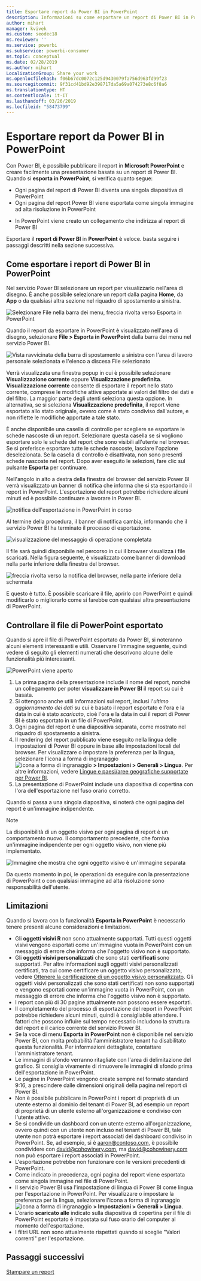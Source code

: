 ```yaml
---
title: Esportare report da Power BI in PowerPoint
description: Informazioni su come esportare un report di Power BI in PowerPoint.
author: mihart
manager: kvivek
ms.custom: seodec18
ms.reviewer: ''
ms.service: powerbi
ms.subservice: powerbi-consumer
ms.topic: conceptual
ms.date: 02/28/2019
ms.author: mihart
LocalizationGroup: Share your work
ms.openlocfilehash: f06b67dc0072c125d9430079fa756d963fd99f23
ms.sourcegitcommit: 9f31cd41bd92e398717da5a69a074273e8c6f8a6
ms.translationtype: HT
ms.contentlocale: it-IT
ms.lasthandoff: 03/26/2019
ms.locfileid: "58473799"
---
```

# <a name="export-reports-from-power-bi-to-powerpoint"></a>Esportare report da Power BI in PowerPoint
Con Power BI, è possibile pubblicare il report in **Microsoft PowerPoint** e creare facilmente una presentazione basata su un report di Power BI. Quando si **esporta in PowerPoint**, si verifica quanto segue:

* Ogni pagina del report di Power BI diventa una singola diapositiva di PowerPoint
* Ogni pagina del report Power BI viene esportata come singola immagine ad alta risoluzione in PowerPoint
<!-- * The filters and slicers settings that you added to the report are preserved. -->
* In PowerPoint viene creato un collegamento che indirizza al report di Power BI 

Esportare il **report di Power BI** in **PowerPoint** è veloce. basta seguire i passaggi descritti nella sezione successiva.

## <a name="how-to-export-your-power-bi-report-to-powerpoint"></a>Come esportare i report di Power BI in PowerPoint
Nel servizio Power BI selezionare un report per visualizzarlo nell'area di disegno. È anche possibile selezionare un report dalla pagina **Home**, da **App** o da qualsiasi altra sezione nel riquadro di spostamento a sinistra.

![Selezionare File nella barra dei menu, freccia rivolta verso Esporta in PowerPoint](media/end-user-powerpoint/power-bi-publish.png)

Quando il report da esportare in PowerPoint è visualizzato nell'area di disegno, selezionare **File > Esporta in PowerPoint** dalla barra dei menu nel servizio Power BI.

![Vista ravvicinata della barra di spostamento a sinistra con l'area di lavoro personale selezionata e l'elenco a discesa File selezionato](media/end-user-powerpoint/powerbi_to_powerpoint_1.png)
   
Verrà visualizzata una finestra popup in cui è possibile selezionare **Visualizzazione corrente** oppure **Visualizzazione predefinita**.  **Visualizzazione corrente** consente di esportare il report nello stato corrente, comprese le modifiche attive apportate ai valori del filtro dei dati e del filtro.  La maggior parte degli utenti seleziona questa opzione.  In alternativa, se si seleziona **Visualizzazione predefinita**, il report viene esportato allo stato originale, ovvero come è stato condiviso dall'autore, e non riflette le modifiche apportate a tale stato.
    
È anche disponibile una casella di controllo per scegliere se esportare le schede nascoste di un report.  Selezionare questa casella se si vogliono esportare solo le schede del report che sono visibili all'utente nel browser.  Se si preferisce esportare tutte le schede nascoste, lasciare l'opzione deselezionata.  Se la casella di controllo è disattivata, non sono presenti schede nascoste nel report.  Dopo aver eseguito le selezioni, fare clic sul pulsante **Esporta** per continuare.

Nell'angolo in alto a destra della finestra del browser del servizio Power BI verrà visualizzato un banner di notifica che informa che si sta esportando il report in PowerPoint. L'esportazione del report potrebbe richiedere alcuni minuti ed è possibile continuare a lavorare in Power BI.

![notifica dell'esportazione in PowerPoint in corso](media/end-user-powerpoint/powerbi_to_powerpoint_2.png)

Al termine della procedura, il banner di notifica cambia, informando che il servizio Power BI ha terminato il processo di esportazione.

![visualizzazione del messaggio di operazione completata](media/end-user-powerpoint/powerbi_to_powerpoint_3.png)

Il file sarà quindi disponibile nel percorso in cui il browser visualizza i file scaricati. Nella figura seguente, è visualizzato come banner di download nella parte inferiore della finestra del browser.

![freccia rivolta verso la notifica del browser, nella parte inferiore della schermata](media/end-user-powerpoint/powerbi_to_powerpoint_4.png)

E questo è tutto. È possibile scaricare il file, aprirlo con PowerPoint e quindi modificarlo o migliorarlo come si farebbe con qualsiasi altra presentazione di PowerPoint.

## <a name="checking-out-your-exported-powerpoint-file"></a>Controllare il file di PowerPoint esportato
Quando si apre il file di PowerPoint esportato da Power BI, si noteranno alcuni elementi interessanti e utili. Osservare l'immagine seguente, quindi vedere di seguito gli elementi numerati che descrivono alcune delle funzionalità più interessanti.

![PowerPoint viene aperto](media/end-user-powerpoint/powerbi_to_powerpoint_5.png)

1. La prima pagina della presentazione include il nome del report, nonché un collegamento per poter **visualizzare in Power BI** il report su cui è basata.
2. Si ottengono anche utili informazioni sul report, inclusi l'*ultimo aggiornamento dei dati* su cui è basato il report esportato e l'ora e la data in cui è stato *scaricato*, cioè l'ora e la data in cui il report di Power BI è stato esportato in un file di PowerPoint.
3. Ogni pagina del report è una diapositiva separata, come mostrato nel riquadro di spostamento a sinistra. 
4. Il rendering del report pubblicato viene eseguito nella lingua delle impostazioni di Power BI oppure in base alle impostazioni locali del browser. Per visualizzare o impostare la preferenza per la lingua, selezionare l'icona a forma di ingranaggio ![icona a forma di ingranaggio](media/end-user-powerpoint/power-bi-settings-icon.png) **> Impostazioni > Generali > Lingua**. Per altre informazioni, vedere [Lingue e paesi/aree geografiche supportate per Power BI](../supported-languages-countries-regions.md).
5. La presentazione di PowerPoint include una diapositiva di copertina con l'ora dell'esportazione nel fuso orario corretto.

Quando si passa a una singola diapositiva, si noterà che ogni pagina del report è un'immagine indipendente.

>[!NOTE]
> La disponibilità di un oggetto visivo per ogni pagina di report è un comportamento nuovo. Il comportamento precedente, che forniva un'immagine indipendente per ogni oggetto visivo, non viene più implementato. 
 

![Immagine che mostra che ogni oggetto visivo è un'immagine separata](media/end-user-powerpoint/powerbi_to_powerpoint_6.png)

Da questo momento in poi, le operazioni da eseguire con la presentazione di PowerPoint o con qualsiasi immagine ad alta risoluzione sono responsabilità dell'utente.

## <a name="limitations"></a>Limitazioni
Quando si lavora con la funzionalità **Esporta in PowerPoint** è necessario tenere presenti alcune considerazioni e limitazioni.

* Gli **oggetti visivi R** non sono attualmente supportati. Tutti questi oggetti visivi vengono esportati come un'immagine vuota in PowerPoint con un messaggio di errore che informa che l'oggetto visivo non è supportato.
* Gli **oggetti visivi personalizzati** che sono stati **certificati** sono supportati. Per altre informazioni sugli oggetti visivi personalizzati certificati, tra cui come certificare un oggetto visivo personalizzato, vedere [Ottenere la certificazione di un oggetto visivo personalizzato](../power-bi-custom-visuals-certified.md). Gli oggetti visivi personalizzati che sono stati certificati non sono supportati e vengono esportati come un'immagine vuota in PowerPoint, con un messaggio di errore che informa che l'oggetto visivo non è supportato.
* I report con più di 30 pagine attualmente non possono essere esportati.
* Il completamento del processo di esportazione del report in PowerPoint potrebbe richiedere alcuni minuti, quindi è consigliabile attendere. I fattori che possono influire sul tempo necessario includono la struttura del report e il carico corrente del servizio Power BI.
* Se la voce di menu **Esporta in PowerPoint** non è disponibile nel servizio Power BI, con molta probabilità l'amministratore tenant ha disabilitato questa funzionalità. Per informazioni dettagliate, contattare l'amministratore tenant.
* Le immagini di sfondo verranno ritagliate con l'area di delimitazione del grafico. Si consiglia vivamente di rimuovere le immagini di sfondo prima dell'esportazione in PowerPoint.
* Le pagine in PowerPoint vengono create sempre nel formato standard 9:16, a prescindere dalle dimensioni originali della pagina nel report di Power BI.
* Non è possibile pubblicare in PowerPoint i report di proprietà di un utente esterno al dominio del tenant di Power BI, ad esempio un report di proprietà di un utente esterno all'organizzazione e condiviso con l'utente attivo.
* Se si condivide un dashboard con un utente esterno all'organizzazione, ovvero quindi con un utente non incluso nel tenant di Power BI, tale utente non potrà esportare i report associati del dashboard condiviso in PowerPoint. Se, ad esempio, si è aaron@contoso.com, è possibile condividere con david@cohowinery.com, ma david@cohowinery.com non può esportare i report associati in PowerPoint.
* L'esportazione potrebbe non funzionare con le versioni precedenti di PowerPoint.
* Come indicato in precedenza, ogni pagina del report viene esportata come singola immagine nel file di PowerPoint.
* Il servizio Power BI usa l'impostazione di lingua di Power BI come lingua per l'esportazione in PowerPoint. Per visualizzare o impostare la preferenza per la lingua, selezionare l'icona a forma di ingranaggio ![icona a forma di ingranaggio](media/end-user-powerpoint/power-bi-settings-icon.png) **> Impostazioni > Generali > Lingua**.
* L'orario **scaricato alle** indicato sulla diapositiva di copertina per il file di PowerPoint esportato è impostata sul fuso orario del computer al momento dell'esportazione.
* I filtri URL non sono attualmente rispettati quando si sceglie "Valori correnti" per l'esportazione.

## <a name="next-steps"></a>Passaggi successivi
[Stampare un report](end-user-print.md)
